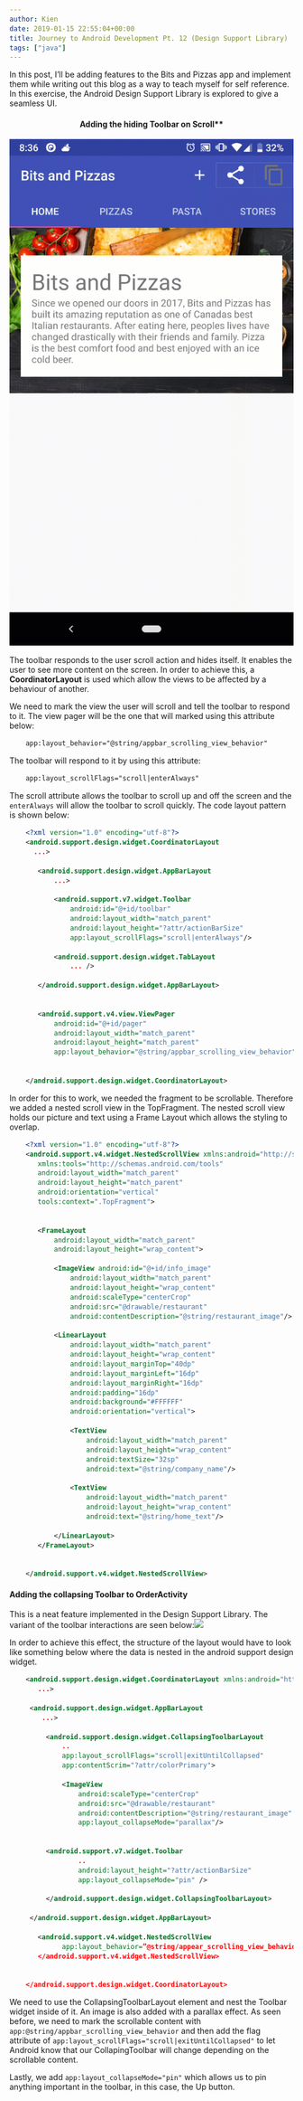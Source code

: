 ```yaml
---
author: Kien
date: 2019-01-15 22:55:04+00:00
title: Journey to Android Development Pt. 12 (Design Support Library)
tags: ["java"]
---
```


In this post, I’ll be adding features to the Bits and Pizzas app and implement them while writing out this blog as a way to teach myself for self reference. In this exercise, the Android Design Support Library is explored to give a seamless UI.

#### <center>Adding the hiding Toolbar on Scroll** </center>

![](./scrollbar.gif)

The toolbar responds to the user scroll action and hides itself. It enables the user to see more content on the screen. In order to achieve this, a **CoordinatorLayout** is used which allow the views to be affected by a behaviour of another.

We need to mark the view the user will scroll and tell the toolbar to respond to it. The view pager will be the one that will marked using this attribute below:

```xml
    app:layout_behavior="@string/appbar_scrolling_view_behavior"
```

The toolbar will respond to it by using this attribute:

```xml
    app:layout_scrollFlags="scroll|enterAlways"
```

The scroll attribute allows the toolbar to scroll up and off the screen and the `enterAlways` will allow the toolbar to scroll quickly. The code layout pattern is shown below:

```xml
    <?xml version="1.0" encoding="utf-8"?>
    <android.support.design.widget.CoordinatorLayout
      ...>

       <android.support.design.widget.AppBarLayout
           ...>

           <android.support.v7.widget.Toolbar
               android:id="@+id/toolbar"
               android:layout_width="match_parent"
               android:layout_height="?attr/actionBarSize"
               app:layout_scrollFlags="scroll|enterAlways"/>

           <android.support.design.widget.TabLayout
               ... />

       </android.support.design.widget.AppBarLayout>


       <android.support.v4.view.ViewPager
           android:id="@+id/pager"
           android:layout_width="match_parent"
           android:layout_height="match_parent"
           app:layout_behavior="@string/appbar_scrolling_view_behavior"/>


    </android.support.design.widget.CoordinatorLayout>
```

In order for this to work, we needed the fragment to be scrollable. Therefore we added a nested scroll view in the TopFragment. The nested scroll view holds our picture and text using a Frame Layout which allows the styling to overlap.

```xml
    <?xml version="1.0" encoding="utf-8"?>
    <android.support.v4.widget.NestedScrollView xmlns:android="http://schemas.android.com/apk/res/android"
       xmlns:tools="http://schemas.android.com/tools"
       android:layout_width="match_parent"
       android:layout_height="match_parent"
       android:orientation="vertical"
       tools:context=".TopFragment">


       <FrameLayout
           android:layout_width="match_parent"
           android:layout_height="wrap_content">

           <ImageView android:id="@+id/info_image"
               android:layout_width="match_parent"
               android:layout_height="wrap_content"
               android:scaleType="centerCrop"
               android:src="@drawable/restaurant"
               android:contentDescription="@string/restaurant_image"/>

           <LinearLayout
               android:layout_width="match_parent"
               android:layout_height="wrap_content"
               android:layout_marginTop="40dp"
               android:layout_marginLeft="16dp"
               android:layout_marginRight="16dp"
               android:padding="16dp"
               android:background="#FFFFFF"
               android:orientation="vertical">

               <TextView
                   android:layout_width="match_parent"
                   android:layout_height="wrap_content"
                   android:textSize="32sp"
                   android:text="@string/company_name"/>

               <TextView
                   android:layout_width="match_parent"
                   android:layout_height="wrap_content"
                   android:text="@string/home_text"/>

           </LinearLayout>
       </FrameLayout>


    </android.support.v4.widget.NestedScrollView>
```

#### Adding the collapsing Toolbar to OrderActivity

This is a neat feature implemented in the Design Support Library. The variant of the toolbar interactions are seen below:![](./scrollorder.gif)

In order to achieve this effect, the structure of the layout would have to look like something below where the data is nested in the android support design widget.

```xml
    <android.support.design.widget.CoordinatorLayout xmlns:android="http://schemas.android.com/apk/res/android"
       ...>

     <android.support.design.widget.AppBarLayout
        ...>

         <android.support.design.widget.CollapsingToolbarLayout
             ..
             app:layout_scrollFlags="scroll|exitUntilCollapsed"
             app:contentScrim="?attr/colorPrimary">

             <ImageView
                 android:scaleType="centerCrop"
                 android:src="@drawable/restaurant"
                 android:contentDescription="@string/restaurant_image"
                 app:layout_collapseMode="parallax"/>


         <android.support.v7.widget.Toolbar
                 ..
                 android:layout_height="?attr/actionBarSize"
                 app:layout_collapseMode="pin" />

         </android.support.design.widget.CollapsingToolbarLayout>

     </android.support.design.widget.AppBarLayout>

       <android.support.v4.widget.NestedScrollView
             app:layout_behavior=”@string/appear_scrolling_view_behaviour”
       </android.support.v4.widget.NestedScrollView>


    </android.support.design.widget.CoordinatorLayout>
```

We need to use the CollapsingToolbarLayout element and nest the Toolbar widget inside of it. An image is also added with a parallax effect. As seen before, we need to mark the scrollable content with `app:@string/appbar_scrolling_view_behavior` and then add the flag attribute of `app:layout_scrollFlags="scroll|exitUntilCollapsed"` to let Android know that our CollapingToolbar will change depending on the scrollable content.

Lastly, we add `app:layout_collapseMode="pin"` which allows us to pin anything important in the toolbar, in this case, the Up button.
